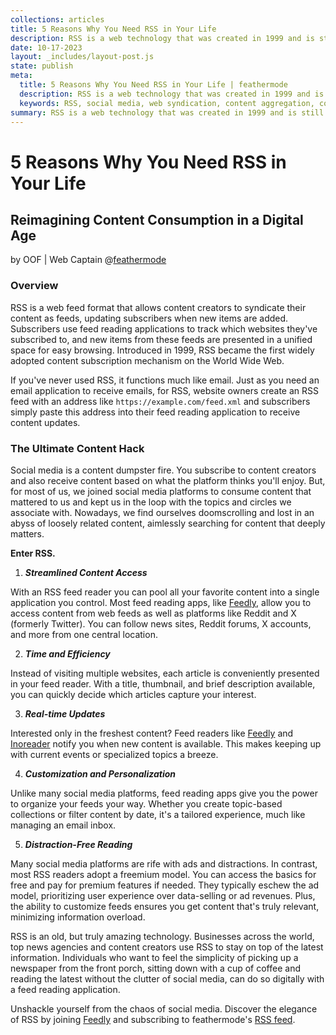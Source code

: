 ```yaml
---
collections: articles
title: 5 Reasons Why You Need RSS in Your Life
description: RSS is a web technology that was created in 1999 and is still the most effective way to consume tailored content on the web today. Let's review 5 reasons why you should have RSS in your life.
date: 10-17-2023
layout: _includes/layout-post.js
state: publish
meta:
  title: 5 Reasons Why You Need RSS in Your Life | feathermode
  description: RSS is a web technology that was created in 1999 and is still the most effective way to consume tailored content on the web today. Let's review 5 reasons why you should have RSS in your life.
  keywords: RSS, social media, web syndication, content aggregation, content creation, web feeds
summary: RSS is a web technology that was created in 1999 and is still the most effective way to consume tailored content on the web today. Let's review 5 reasons why you should have RSS in your life.
---
```


# 5 Reasons Why You Need RSS in Your Life
## Reimagining Content Consumption in a Digital Age

by OOF | Web Captain @<a href="https://feathermode.com" target="_blank" rel="noopener">feathermode</a>

### Overview
RSS is a web feed format that allows content creators to syndicate their content as feeds, updating subscribers when new items are added. Subscribers use feed reading applications to track which websites they've subscribed to, and new items from these feeds are presented in a unified space for easy browsing. Introduced in 1999, RSS became the first widely adopted content subscription mechanism on the World Wide Web.

If you've never used RSS, it functions much like email. Just as you need an email application to receive emails, for RSS, website owners create an RSS feed with an address like `https://example.com/feed.xml` and subscribers simply paste this address into their feed reading application to receive content updates.

### The Ultimate Content Hack
Social media is a content dumpster fire. You subscribe to content creators and also receive content based on what the platform thinks you'll enjoy. But, for most of us, we joined social media platforms to consume content that mattered to us and kept us in the loop with the topics and circles we associate with. Nowadays, we find ourselves doomscrolling and lost in an abyss of loosely related content, aimlessly searching for content that deeply matters. 

**Enter RSS.**

1. ***Streamlined Content Access***

With an RSS feed reader you can pool all your favorite content into a single application you control. Most feed reading apps, like [Feedly](https://feedly.com), allow you to access content from web feeds as well as platforms like Reddit and X (formerly Twitter). You can follow news sites, Reddit forums, X accounts, and more from one central location.

2. ***Time and Efficiency***

Instead of visiting multiple websites, each article is conveniently presented in your feed reader. With a title, thumbnail, and brief description available, you can quickly decide which articles capture your interest.

3. ***Real-time Updates***

Interested only in the freshest content? Feed readers like [Feedly](https://feedly.com) and [Inoreader](https://inoreader.com) notify you when new content is available. This makes keeping up with current events or specialized topics a breeze.

4. ***Customization and Personalization***

Unlike many social media platforms, feed reading apps give you the power to organize your feeds your way. Whether you create topic-based collections or filter content by date, it's a tailored experience, much like managing an email inbox.

5. ***Distraction-Free Reading***

Many social media platforms are rife with ads and distractions. In contrast, most RSS readers adopt a freemium model. You can access the basics for free and pay for premium features if needed. They typically eschew the ad model, prioritizing user experience over data-selling or ad revenues. Plus, the ability to customize feeds ensures you get content that's truly relevant, minimizing information overload.

RSS is an old, but truly amazing technology. Businesses across the world, top news agencies and content creators use RSS to stay on top of the latest information. Individuals who want to feel the simplicity of picking up a newspaper from the front porch, sitting down with a cup of coffee and reading the latest without the clutter of social media, can do so digitally with a feed reading application. 

Unshackle yourself from the chaos of social media. Discover the elegance of RSS by joining [Feedly](https://feedly.com) and subscribing to feathermode's [RSS feed](https://feathermode.com/feed.xml).
